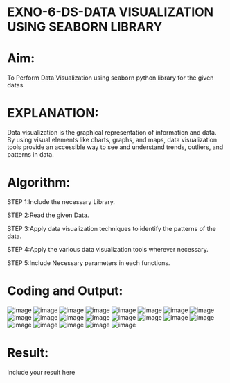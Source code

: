 # EXNO-6-DS-DATA VISUALIZATION USING SEABORN LIBRARY

# Aim:
  To Perform Data Visualization using seaborn python library for the given datas.

# EXPLANATION:
Data visualization is the graphical representation of information and data. By using visual elements like charts, graphs, and maps, data visualization tools provide an accessible way to see and understand trends, outliers, and patterns in data.

# Algorithm:
STEP 1:Include the necessary Library.

STEP 2:Read the given Data.

STEP 3:Apply data visualization techniques to identify the patterns of the data.

STEP 4:Apply the various data visualization tools wherever necessary.

STEP 5:Include Necessary parameters in each functions.

# Coding and Output:

![image](https://github.com/user-attachments/assets/95a665c9-b5c8-440d-847d-46ce33fac156)
![image](https://github.com/user-attachments/assets/8f9c8d50-bfa3-4e08-9eb3-d89a5ad2aba0)
![image](https://github.com/user-attachments/assets/97d9f393-c4ff-4471-8e40-0b6bd1cc4433)
![image](https://github.com/user-attachments/assets/8bac5342-8542-43c0-9150-cf8fecdd43a6)
![image](https://github.com/user-attachments/assets/cff88fae-a9a7-4afc-91ab-e797a65b2969)
![image](https://github.com/user-attachments/assets/1eec5225-bc3a-47da-816c-da9a84da7219)
![image](https://github.com/user-attachments/assets/a8e32d50-59a2-4216-b80c-23560df6ca84)
![image](https://github.com/user-attachments/assets/d3408bf2-2594-4011-ab71-905574b1c9a7)
![image](https://github.com/user-attachments/assets/5eab3479-b056-49e6-9399-3116d8f9f7de)
![image](https://github.com/user-attachments/assets/fbddb20c-8688-47bf-b900-69f8630fd388)
![image](https://github.com/user-attachments/assets/ba86f6b2-53fc-48ed-ad71-f7f59aeaef99)
![image](https://github.com/user-attachments/assets/d9ccd1d2-fca9-46fb-9051-5a48feffc164)
![image](https://github.com/user-attachments/assets/45f637ff-236c-4839-92ed-427751daff3a)
![image](https://github.com/user-attachments/assets/ff0a4952-919d-45eb-a1e5-6345c0aa9713)
![image](https://github.com/user-attachments/assets/d4e9b4c8-230f-474c-b7a9-73238b7fac00)
![image](https://github.com/user-attachments/assets/84c75927-db52-4f1b-a7c2-65168cf0ace9)
![image](https://github.com/user-attachments/assets/386a67e9-71c4-4331-902c-d34e1d4e63ce)
![image](https://github.com/user-attachments/assets/f48428c5-a920-4cc2-bf39-a9d65f9f8076)
![image](https://github.com/user-attachments/assets/c4299f3a-4b7c-400c-89d5-68e983299e4f)
![image](https://github.com/user-attachments/assets/b3a4a7fc-c9a2-425e-8dd2-c0a2352165e7)
![image](https://github.com/user-attachments/assets/6366d498-a168-4483-ac82-36dc6e37827f)



# Result:
 Include your result here
